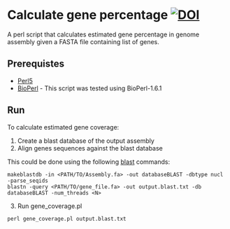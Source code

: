 # Calculate gene percentage  [![DOI](https://zenodo.org/badge/87009573.svg)](https://zenodo.org/badge/latestdoi/87009573)
A perl script that calculates estimated gene percentage in genome assembly given a FASTA file containing list of genes.

## Prerequistes
* [Perl5](https://dev.perl.org/perl5/)
* [BioPerl](http://bioperl.org) - This script was tested using BioPerl-1.6.1

## Run
To calculate estimated gene coverage:
1. Create a blast database of the output assembly
2. Align genes sequences against the blast database 

This could be done using the following [blast](https://blast.ncbi.nlm.nih.gov/) commands:
```
makeblastdb -in <PATH/TO/Assembly.fa> -out databaseBLAST -dbtype nucl -parse_seqids
blastn -query <PATH/TO/gene_file.fa> -out output.blast.txt -db databaseBLAST -num_threads <N>
```
3. Run gene_coverage.pl
```
perl gene_coverage.pl output.blast.txt
```
